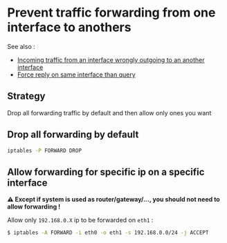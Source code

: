 # Prevent traffic forwarding from one interface to anothers

See also : 
 * [Incoming traffic from an interface wrongly outgoing to an another interface](../../routing/doc/wrong_traffic_forwarding_between_interfaces.md)
 * [Force reply on same interface than query](../../routing/doc/force_reply_on_same_interface.md)

## Strategy
Drop all forwarding traffic by default and then allow only ones you want

## Drop all forwarding by default
```bash
iptables -P FORWARD DROP
```

## Allow forwarding for specific ip on a specific interface

**:warning: Except if system is used as router/gateway/..., you should not need to allow forwarding !**

Allow only `192.168.0.X` ip to be forwarded on `eth1` :
```bash
$ iptables -A FORWARD -i eth0 -o eth1 -s 192.168.0.0/24 -j ACCEPT
```

